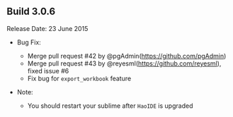 Build 3.0.6
-----------
Release Date: 23 June 2015

* Bug Fix:
    - Merge pull request #42 by @pgAdmin(https://github.com/pgAdmin)
    - Merge pull request #43 by @reyesml(https://github.com/reyesml), fixed issue #6
    - Fix bug for ``export_workbook`` feature

* Note:
    - You should restart your sublime after ``HaoIDE`` is upgraded